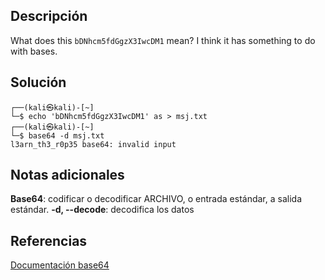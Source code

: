 ## Descripción
What does this `bDNhcm5fdGgzX3IwcDM1` mean? I think it has something to do with bases.

## Solución
```bash()
┌──(kali㉿kali)-[~]
└─$ echo 'bDNhcm5fdGgzX3IwcDM1' as > msj.txt 
┌──(kali㉿kali)-[~]
└─$ base64 -d msj.txt             
l3arn_th3_r0p35 base64: invalid input

```

## Notas adicionales
<b>Base64</b>: codificar o decodificar ARCHIVO, o entrada estándar, a salida estándar.
<b>-d, --decode</b>:  decodifica los datos

## Referencias 
[Documentación base64](https://www.gnu.org/software/coreutils/base64)
